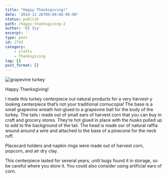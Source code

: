 ```yaml
---
title: "Happy Thanksgiving!"
date: '2014-11-26T09:00:06-06:00'
status: publish
path: /happy-thanksgiving-2
author: 'ES Ivy'
excerpt: ''
type: post
id: 2743
category:
    - Crafts
    - Thanksgiving
tag: []
post_format: []
---
```

![grapevine turkey](/uploads/2013/11/Happy-Thanksgiving-640-x-426.jpg)

Happy Thanksgiving!

I made this turkey centerpiece out natural products for a very harvest-y looking centerpiece that’s not your traditional cornucopia! The base is a small grapevine wreath hot-glued to a grapevine ball for the body of the turkey. The tails i made out of small ears of harvest corn that you can buy in craft and grocery stores. They’re hot glued in place with the husks pulled up to add to the background of the tail. The head is made our of natural raffia wound around a wire and attached to the base of a pinecone for the neck ruff.

Placecard holders and napkin rings were made out of harvest corn, popcorn, and air dry clay.

This centerpiece lasted for several years, until bugs found it in storage, so be careful where you store it. You could also consider using artificial ears of corn.